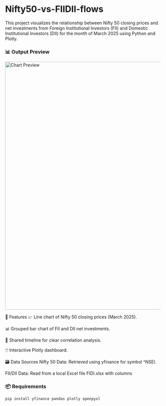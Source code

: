 # Nifty50-vs-FIIDII-flows
This project visualizes the relationship between Nifty 50 closing prices and net investments from Foreign Institutional Investors (FII) and Domestic Institutional Investors (DII) for the month of March 2025 using Python and Plotly.

<h3>📊 Output Preview</h3>
<img src="https://github.com/user-attachments/assets/58e4c3b1-765d-4575-97a8-141a21f285b3" alt="Chart Preview" width="800">


🔧 Features
📈 Line chart of Nifty 50 closing prices (March 2025).

📊 Grouped bar chart of FII and DII net investments.

📅 Shared timeline for clear correlation analysis.

🖱️ Interactive Plotly dashboard.

🗃️ Data Sources
Nifty 50 Data: Retrieved using yfinance for symbol ^NSEI.

FII/DII Data: Read from a local Excel file FIDI.xlsx with columns

<h3>📦 Requirements</h3>
<pre>
<code>pip install yfinance pandas plotly openpyxl</code>
</pre>

